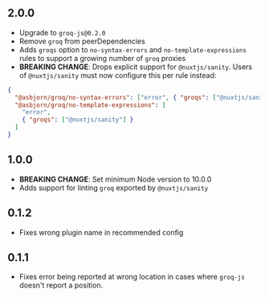 ## 2.0.0

- Upgrade to `groq-js@0.2.0`
- Remove `groq` from peerDependencies
- Adds `groqs` option to `no-syntax-errors` and `no-template-expressions` rules to support a growing number of `groq` proxies
- **BREAKING CHANGE**: Drops explicit support for `@nuxtjs/sanity`. Users of `@nuxtjs/sanity` must now configure this per rule instead:

```json
{
  "@asbjorn/groq/no-syntax-errors": ["error", { "groqs": ["@nuxtjs/sanity"] }],
  "@asbjorn/groq/no-template-expressions": [
    "error",
    { "groqs": ["@nuxtjs/sanity"] }
  ]
}
```

## 1.0.0

- **BREAKING CHANGE**: Set minimum Node version to 10.0.0
- Adds support for linting `groq` exported by `@nuxtjs/sanity`

## 0.1.2

- Fixes wrong plugin name in recommended config

## 0.1.1

- Fixes error being reported at wrong location in cases where `groq-js` doesn't report a position.
